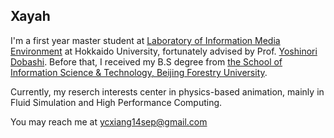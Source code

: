 ## Xayah

I'm a first year master student at [Laboratory of Information Media Environment](https://ime.ist.hokudai.ac.jp/) at Hokkaido University, fortunately advised by Prof. [Yoshinori Dobashi](https://ime.ist.hokudai.ac.jp/~doba/). Before that, I received my B.S degree from [the School of Information Science & Technology, Beijing Forestry University](https://it.bjfu.edu.cn/).

Currently, my reserch interests center in physics-based animation, mainly in Fluid Simulation and High Performance Computing.

You may reach me at ycxiang14sep@gmail.com
